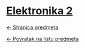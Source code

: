 # [Elektronika 2](https://www.github.com/studosi-fer/ELE2)
[<- Stranica predmeta](https://www.fer.unizg.hr/predmet/el2_b)

[<- Povratak na listu predmeta](https://www.github.com/studosi/FER)